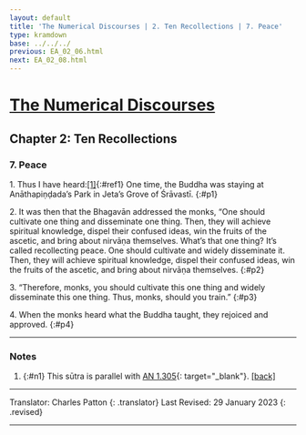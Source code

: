 ```yaml
---
layout: default
title: 'The Numerical Discourses | 2. Ten Recollections | 7. Peace'
type: kramdown
base: ../../../
previous: EA_02_06.html
next: EA_02_08.html
---
```


# [The Numerical Discourses](../index.html)
## Chapter 2: Ten Recollections
### 7. Peace

1\. Thus I have heard:[\[1\]](#n1){:#ref1} One time, the Buddha was staying at Anāthapiṇḍada’s Park in Jeta’s Grove of Śrāvastī.
{:#p1}

2\. It was then that the Bhagavān addressed the monks, “One should cultivate one thing and disseminate one thing. Then, they will achieve spiritual knowledge, dispel their confused ideas, win the fruits of the ascetic, and bring about nirvāṇa themselves. What’s that one thing? It’s called recollecting peace. One should cultivate and widely disseminate it. Then, they will achieve spiritual knowledge, dispel their confused ideas, win the fruits of the ascetic, and bring about nirvāṇa themselves.
{:#p2}

3\. “Therefore, monks, you should cultivate this one thing and widely disseminate this one thing. Thus, monks, should you train.”
{:#p3}

4\. When the monks heard what the Buddha taught, they rejoiced and approved.
{:#p4}

---

### Notes
1. {:#n1} This sūtra is parallel with [AN 1.305](https://suttacentral.net/an1.296-305/en/sujato){: target="_blank"}. [\[back\]](#ref1)

---

Translator: Charles Patton
{: .translator}
Last Revised: 29 January 2023
{: .revised}

---